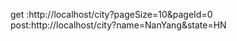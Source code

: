
get :http://localhost/city?pageSize=10&pageId=0   
post:http://localhost/city?name=NanYang&state=HN  